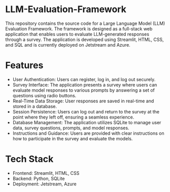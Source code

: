 # LLM-Evaluation-Framework

This repository contains the source code for a Large Language Model (LLM) Evaluation Framework. The framework is designed as a full-stack web application that enables users to evaluate LLM-generated responses through a survey. The application is developed using Streamlit, HTML, CSS, and SQL and is currently deployed on Jetstream and Azure.

# Features
- User Authentication: Users can register, log in, and log out securely.
- Survey Interface: The application presents a survey where users can evaluate model responses to various prompts by answering a set of questions using radio buttons.
- Real-Time Data Storage: User responses are saved in real-time and stored in a database.
- Session Persistence: Users can log out and return to the survey at the point where they left off, ensuring a seamless experience.
- Database Management: The application utilizes SQLite to manage user data, survey questions, prompts, and model responses.
- Instructions and Guidance: Users are provided with clear instructions on how to participate in the survey and evaluate the models.

# Tech Stack
- Frontend: Streamlit, HTML, CSS
- Backend: Python, SQLite
- Deployment: Jetstream, Azure
